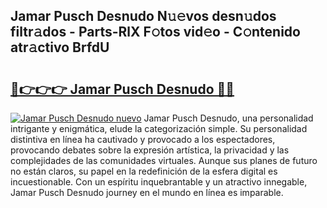 ## Jamar Pusch Desnudo N𝚞𝚎vos desn𝚞dos filtr𝚊dos - Parts-RlX F𝚘tos vid𝚎o - C𝚘ntenido atr𝚊ctivo BrfdU

# <h2><a href="http://mba01ux.tromn.icu/?c=Jamar+Pusch+Desnudo">🔗👉👉👉 Jamar Pusch Desnudo 🔗🔗</a></h2>

[![Jamar Pusch Desnudo nuevo](https://i.imgur.com/pEAQMta.gif)](http://mba01ux.tromn.icu/?c=Jamar+Pusch+Desnudo)
Jamar Pusch Desnudo, una personalidad intrigante y enigmática, elude la categorización simple. Su personalidad distintiva en línea ha cautivado y provocado a los espectadores, provocando debates sobre la expresión artística, la privacidad y las complejidades de las comunidades virtuales. Aunque sus planes de futuro no están claros, su papel en la redefinición de la esfera digital es incuestionable. Con un espíritu inquebrantable y un atractivo innegable, Jamar Pusch Desnudo journey en el mundo en línea es imparable.
